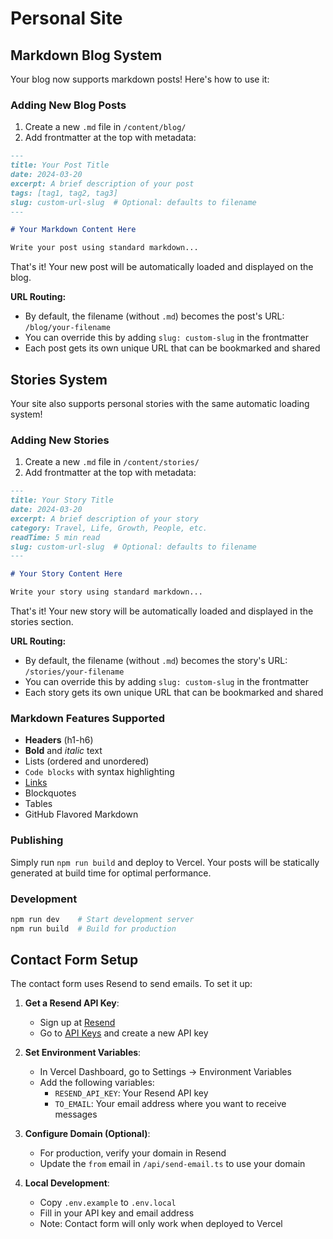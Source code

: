 # Personal Site

## Markdown Blog System

Your blog now supports markdown posts! Here's how to use it:

### Adding New Blog Posts

1. Create a new `.md` file in `/content/blog/`
2. Add frontmatter at the top with metadata:

```markdown
---
title: Your Post Title
date: 2024-03-20
excerpt: A brief description of your post
tags: [tag1, tag2, tag3]
slug: custom-url-slug  # Optional: defaults to filename
---

# Your Markdown Content Here

Write your post using standard markdown...
```

That's it! Your new post will be automatically loaded and displayed on the blog. 

**URL Routing:**
- By default, the filename (without `.md`) becomes the post's URL: `/blog/your-filename`
- You can override this by adding `slug: custom-slug` in the frontmatter
- Each post gets its own unique URL that can be bookmarked and shared

## Stories System

Your site also supports personal stories with the same automatic loading system!

### Adding New Stories

1. Create a new `.md` file in `/content/stories/`
2. Add frontmatter at the top with metadata:

```markdown
---
title: Your Story Title
date: 2024-03-20
excerpt: A brief description of your story
category: Travel, Life, Growth, People, etc.
readTime: 5 min read
slug: custom-url-slug  # Optional: defaults to filename
---

# Your Story Content Here

Write your story using standard markdown...
```

That's it! Your new story will be automatically loaded and displayed in the stories section.

**URL Routing:**
- By default, the filename (without `.md`) becomes the story's URL: `/stories/your-filename`
- You can override this by adding `slug: custom-slug` in the frontmatter
- Each story gets its own unique URL that can be bookmarked and shared

### Markdown Features Supported

- **Headers** (h1-h6)
- **Bold** and *italic* text
- Lists (ordered and unordered)
- `Code blocks` with syntax highlighting
- [Links](https://example.com)
- Blockquotes
- Tables
- GitHub Flavored Markdown

### Publishing

Simply run `npm run build` and deploy to Vercel. Your posts will be statically generated at build time for optimal performance.

### Development

```bash
npm run dev    # Start development server
npm run build  # Build for production
```

## Contact Form Setup

The contact form uses Resend to send emails. To set it up:

1. **Get a Resend API Key**:
   - Sign up at [Resend](https://resend.com)
   - Go to [API Keys](https://resend.com/api-keys) and create a new API key

2. **Set Environment Variables**:
   - In Vercel Dashboard, go to Settings → Environment Variables
   - Add the following variables:
     - `RESEND_API_KEY`: Your Resend API key
     - `TO_EMAIL`: Your email address where you want to receive messages

3. **Configure Domain (Optional)**:
   - For production, verify your domain in Resend
   - Update the `from` email in `/api/send-email.ts` to use your domain

4. **Local Development**:
   - Copy `.env.example` to `.env.local`
   - Fill in your API key and email address
   - Note: Contact form will only work when deployed to Vercel